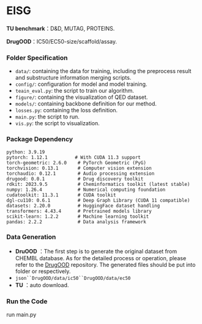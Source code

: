# **EISG**

**TU benchmark**：D&D, MUTAG, PROTEINS.

 **DrugOOD**：IC50/EC50-size/scaffold/assay.

### Folder Specification

- `data/`: containing the data for training, including the preprocess result and substructure information merging scripts.
- `config/`: configuration for model and model training.
- `teain_eval.py`: the script to train our algorithm.
- `figure/`: containing the visualization of QED dataset.
- `models/`: containing backbone definition for our method.
- `losses.py`: containing the loss definition.
- `main.py`: the script to run.
- `vis.py`: the script to visualization.

### Package Dependency

```
python: 3.9.19
pytorch: 1.12.1          # With CUDA 11.3 support
torch-geometric: 2.6.0    # PyTorch Geometric (PyG)
torchvision: 0.13.1       # Computer vision extension
torchaudio: 0.12.1        # Audio processing extension
drugood: 0.0.1            # Drug discovery toolkit
rdkit: 2023.9.5           # Cheminformatics toolkit (latest stable)
numpy: 1.26.4             # Numerical computing foundation
cudatoolkit: 11.3.1       # CUDA toolkit
dgl-cu110: 0.6.1          # Deep Graph Library (CUDA 11 compatible)
datasets: 2.20.0          # HuggingFace dataset handling
transformers: 4.43.4      # Pretrained models library
scikit-learn: 1.2.2       # Machine learning toolkit
pandas: 2.2.2             # Data analysis framework
```

###  Data Generation

- **DruOOD** ：The first step is to generate the original dataset from CHEMBL database. As for the detailed process or operation, please refer to the [DrugOOD](https://github.com/tencent-ailab/DrugOOD) repository. The generated files should be put into folder or respectively.
- `json``DrugOOD/data/ic50``DrugOOD/data/ec50`
- **TU** ：auto download.

### Run the Code

run main.py
